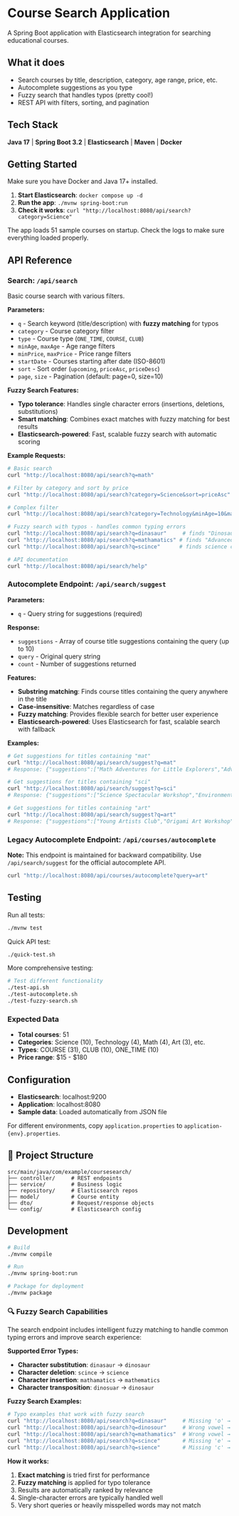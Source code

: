 # Course Search Application

A Spring Boot application with Elasticsearch integration for searching educational courses.

## What it does

- Search courses by title, description, category, age range, price, etc.
- Autocomplete suggestions as you type
- Fuzzy search that handles typos (pretty cool!)
- REST API with filters, sorting, and pagination

## Tech Stack

**Java 17** | **Spring Boot 3.2** | **Elasticsearch** | **Maven** | **Docker**

## Getting Started

Make sure you have Docker and Java 17+ installed.

1. **Start Elasticsearch**: `docker compose up -d`
2. **Run the app**: `./mvnw spring-boot:run`
3. **Check it works**: `curl "http://localhost:8080/api/search?category=Science"`

The app loads 51 sample courses on startup. Check the logs to make sure everything loaded properly.

## API Reference

### Search: `/api/search`

Basic course search with various filters.

**Parameters:**
- `q` - Search keyword (title/description) with **fuzzy matching** for typos
- `category` - Course category filter
- `type` - Course type (`ONE_TIME`, `COURSE`, `CLUB`)
- `minAge`, `maxAge` - Age range filters
- `minPrice`, `maxPrice` - Price range filters
- `startDate` - Courses starting after date (ISO-8601)
- `sort` - Sort order (`upcoming`, `priceAsc`, `priceDesc`)
- `page`, `size` - Pagination (default: page=0, size=10)

**Fuzzy Search Features:**
- **Typo tolerance**: Handles single character errors (insertions, deletions, substitutions)
- **Smart matching**: Combines exact matches with fuzzy matching for best results
- **Elasticsearch-powered**: Fast, scalable fuzzy search with automatic scoring

**Example Requests:**
```bash
# Basic search
curl "http://localhost:8080/api/search?q=math"

# Filter by category and sort by price
curl "http://localhost:8080/api/search?category=Science&sort=priceAsc"

# Complex filter
curl "http://localhost:8080/api/search?category=Technology&minAge=10&maxAge=18&sort=priceAsc"

# Fuzzy search with typos - handles common typing errors
curl "http://localhost:8080/api/search?q=dinasaur"     # finds "Dinosaur Discovery Day"
curl "http://localhost:8080/api/search?q=mathamatics" # finds "Advanced Mathematics Challenge"
curl "http://localhost:8080/api/search?q=scince"      # finds science courses

# API documentation
curl "http://localhost:8080/api/search/help"
```

### Autocomplete Endpoint: `/api/search/suggest`

**Parameters:**
- `q` - Query string for suggestions (required)

**Response:**
- `suggestions` - Array of course title suggestions containing the query (up to 10)
- `query` - Original query string  
- `count` - Number of suggestions returned

**Features:**
- **Substring matching**: Finds course titles containing the query anywhere in the title
- **Case-insensitive**: Matches regardless of case
- **Fuzzy matching**: Provides flexible search for better user experience
- **Elasticsearch-powered**: Uses Elasticsearch for fast, scalable search with fallback

**Examples:**
```bash
# Get suggestions for titles containing "mat"
curl "http://localhost:8080/api/search/suggest?q=mat"
# Response: {"suggestions":["Math Adventures for Little Explorers","Advanced Mathematics Challenge","Math Olympiad Preparation"],"query":"mat","count":3}

# Get suggestions for titles containing "sci" 
curl "http://localhost:8080/api/search/suggest?q=sci"
# Response: {"suggestions":["Science Spectacular Workshop","Environmental Science Explorer","Science Fair Preparation Club","Veterinary Science Workshop"],"query":"sci","count":4}

# Get suggestions for titles containing "art"
curl "http://localhost:8080/api/search/suggest?q=art"
# Response: {"suggestions":["Young Artists Club","Origami Art Workshop","Martial Arts Introduction","Knitting and Fiber Arts"],"query":"art","count":4}
```

### Legacy Autocomplete Endpoint: `/api/courses/autocomplete`

**Note:** This endpoint is maintained for backward compatibility. Use `/api/search/suggest` for the official autocomplete API.

```bash
curl "http://localhost:8080/api/courses/autocomplete?query=art"
```

## Testing

Run all tests:
```bash
./mvnw test
```

Quick API test:
```bash
./quick-test.sh
```

More comprehensive testing:
```bash
# Test different functionality
./test-api.sh
./test-autocomplete.sh  
./test-fuzzy-search.sh
```

### Expected Data
- **Total courses**: 51
- **Categories**: Science (10), Technology (4), Math (4), Art (3), etc.
- **Types**: COURSE (31), CLUB (10), ONE_TIME (10)
- **Price range**: $15 - $180

## Configuration

- **Elasticsearch**: localhost:9200 
- **Application**: localhost:8080
- **Sample data**: Loaded automatically from JSON file

For different environments, copy `application.properties` to `application-{env}.properties`.

## 📁 Project Structure

```
src/main/java/com/example/coursesearch/
├── controller/     # REST endpoints
├── service/        # Business logic
├── repository/     # Elasticsearch repos
├── model/          # Course entity
├── dto/            # Request/response objects
└── config/         # Elasticsearch config
```

## Development

```bash
# Build
./mvnw compile

# Run 
./mvnw spring-boot:run

# Package for deployment
./mvnw package
```

### 🔍 Fuzzy Search Capabilities

The search endpoint includes intelligent fuzzy matching to handle common typing errors and improve search experience:

**Supported Error Types:**
- **Character substitution**: `dinasaur` → `dinosaur`
- **Character deletion**: `scince` → `science` 
- **Character insertion**: `mathamatics` → `mathematics`
- **Character transposition**: `dinosuar` → `dinosaur`

**Fuzzy Search Examples:**
```bash
# Typo examples that work with fuzzy search
curl "http://localhost:8080/api/search?q=dinasaur"     # Missing 'o' → finds "Dinosaur Discovery Day"
curl "http://localhost:8080/api/search?q=dinosour"     # Wrong vowel → finds "Dinosaur Discovery Day"  
curl "http://localhost:8080/api/search?q=mathamatics"  # Wrong vowel → finds "Advanced Mathematics Challenge"
curl "http://localhost:8080/api/search?q=scince"       # Missing 'e' → finds all science courses
curl "http://localhost:8080/api/search?q=sience"       # Missing 'c' → finds all science courses
```

**How it works:**
1. **Exact matching** is tried first for performance
2. **Fuzzy matching** is applied for typo tolerance  
3. Results are automatically ranked by relevance
4. Single-character errors are typically handled well
5. Very short queries or heavily misspelled words may not match
